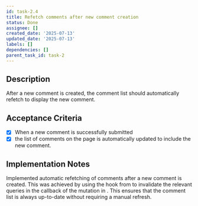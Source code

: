 ```yaml
---
id: task-2.4
title: Refetch comments after new comment creation
status: Done
assignee: []
created_date: '2025-07-13'
updated_date: '2025-07-13'
labels: []
dependencies: []
parent_task_id: task-2
---
```


## Description

After a new comment is created, the comment list should automatically refetch to display the new comment.

## Acceptance Criteria

- [x] When a new comment is successfully submitted
- [x] the list of comments on the page is automatically updated to include the new comment.

## Implementation Notes

Implemented automatic refetching of comments after a new comment is created. This was achieved by using the  hook from  to invalidate the relevant queries in the  callback of the  mutation in . This ensures that the comment list is always up-to-date without requiring a manual refresh.
